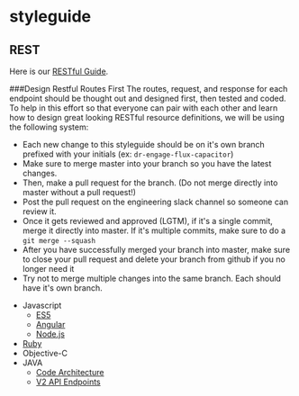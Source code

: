 # styleguide

## REST
Here is our [RESTful Guide](/restful-guide.md).

###Design Restful Routes First
The routes, request, and response for each endpoint should be thought out and designed first, then tested and coded. To help in this effort so that everyone can pair with each other and learn how to design great looking RESTful resource definitions, we will be using the following system:
- Each new change to this styleguide should be on it's own branch prefixed with your initials (ex: `dr-engage-flux-capacitor`)
- Make sure to merge master into your branch so you have the latest changes.
- Then, make a pull request for the branch. (Do not merge directly into master without a pull request!)
- Post the pull request on the engineering slack channel so someone can review it.
- Once it gets reviewed and approved (LGTM), if it's a single commit, merge it directly into master. If it's
 multiple commits, make sure to do a `git merge --squash`
- After you have successfully merged your branch into master, make sure to close your pull request and delete your branch from github if you no longer need it
- Try not to merge multiple changes into the same branch. Each should have it's own branch.

+ Javascript
  - [ES5](https://github.com/airbnb/javascript/tree/master/es5)
  - [Angular](https://github.com/johnpapa/angular-styleguide)
  - [Node.js](https://github.com/RisingStack/node-style-guide)
+ [Ruby](https://github.com/bbatsov/ruby-style-guide)
+ Objective-C
+ JAVA
  - [Code Architecture](/java/code-architecture.md)
  - [V2 API Endpoints](/java/v2-api-endpoints.md)

